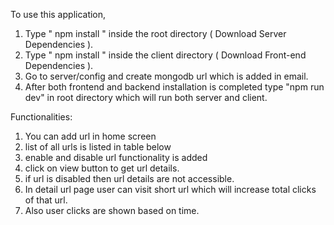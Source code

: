 To use this application,
1. Type " npm install " inside the root directory ( Download Server Dependencies ).
2. Type " npm install " inside the client directory ( Download Front-end Dependencies ).
4. Go to server/config and create mongodb url which is added in email.
4. After both frontend and backend installation is completed type "npm run dev" in root directory which  will run both server and client.


Functionalities:
1. You can add url in home screen
2. list of all urls is listed in table below
3. enable and disable url functionality is added
4. click on view button to get url details.
5. if url is disabled then url details are not accessible.
6. In detail url page user can visit short url which will increase total clicks of that url.
7. Also user clicks are shown based on time.
